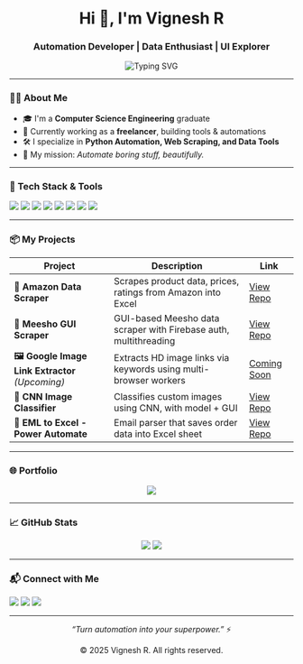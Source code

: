 <h1 align="center">Hi 👋, I'm Vignesh R</h1>
<h3 align="center">Automation Developer | Data Enthusiast | UI Explorer</h3>

<p align="center">
  <img src="https://readme-typing-svg.herokuapp.com?font=Fira+Code&size=20&pause=1000&center=true&width=435&lines=Welcome+to+my+GitHub+Profile!;Automation+%7C+Data+Science+%7C+Python+Lover;Let's+build+and+ship+cool+things!+🚀" alt="Typing SVG" />
</p>

---

### 👨‍💻 About Me

- 🎓 I'm a **Computer Science Engineering** graduate  
- 💼 Currently working as a **freelancer**, building tools & automations  
- 🛠️ I specialize in **Python Automation, Web Scraping, and Data Tools**  
- 🔭 My mission: *Automate boring stuff, beautifully.*

---

### 🧰 Tech Stack & Tools

<p align="left">
  <img src="https://img.shields.io/badge/Python-3670A0?style=for-the-badge&logo=python&logoColor=ffdd54" />
  <img src="https://img.shields.io/badge/Selenium-43B02A?style=for-the-badge&logo=selenium&logoColor=white" />
  <img src="https://img.shields.io/badge/PyQt5-41CD52?style=for-the-badge&logo=qt&logoColor=white" />
  <img src="https://img.shields.io/badge/Power%20Automate-0066FF?style=for-the-badge&logo=microsoft&logoColor=white" />
  <img src="https://img.shields.io/badge/Firebase-FFCA28?style=for-the-badge&logo=firebase&logoColor=black" />
  <img src="https://img.shields.io/badge/OpenAI-412991?style=for-the-badge&logo=openai&logoColor=white" />
  <img src="https://img.shields.io/badge/Excel-217346?style=for-the-badge&logo=microsoft-excel&logoColor=white" />
  <img src="https://img.shields.io/badge/HTML-CF652A?style=for-the-badge&logo=html5&logoColor=white" />
</p>

---

### 📦 My Projects

| Project | Description | Link |
|--------|-------------|------|
| **🛒 Amazon Data Scraper** | Scrapes product data, prices, ratings from Amazon into Excel | [View Repo](https://github.com/Vichu-R/Amazon-Data-Scraper) |
| **🧵 Meesho GUI Scraper** | GUI-based Meesho data scraper with Firebase auth, multithreading | [View Repo](https://github.com/Vichu-R/Meesho-Data-Scraper) |
| **🖼️ Google Image Link Extractor** *(Upcoming)* | Extracts HD image links via keywords using multi-browser workers | [Coming Soon](https://github.com/Vichu-R) |
| **🧠 CNN Image Classifier** | Classifies custom images using CNN, with model + GUI | [View Repo](https://github.com/Vichu-R/CNN-Image-Classifier) |
| **📧 EML to Excel - Power Automate** | Email parser that saves order data into Excel sheet | [View Repo](https://github.com/Vichu-R/EML-to-Excel-PowerAutomate) |

---

### 🌐 Portfolio

<p align="center">
  <a href="https://vignesh-r-portfolio.vercel.app" target="_blank">
    <img src="https://img.shields.io/badge/🌐%20Visit%20My%20Portfolio-00c896?style=for-the-badge&logo=vercel&logoColor=white" />
  </a>
</p>

---

### 📈 GitHub Stats

<p align="center">
  <img src="https://github-readme-stats.vercel.app/api?username=Vichu-R&show_icons=true&theme=radical" />
  <img src="https://github-readme-streak-stats.herokuapp.com/?user=Vichu-R&theme=radical" />
</p>

---

### 📬 Connect with Me

<p align="left">
  <a href="mailto:vignesh.rajeshkumar2003@gmail.com"><img src="https://img.shields.io/badge/Gmail-DB4437?style=for-the-badge&logo=gmail&logoColor=white"/></a>
  <a href="https://www.linkedin.com/in/vignesh-r-2003/" target="_blank"><img src="https://img.shields.io/badge/LinkedIn-0A66C2?style=for-the-badge&logo=linkedin&logoColor=white" /></a>
  <a href="https://vignesh-r-portfolio.vercel.app" target="_blank"><img src="https://img.shields.io/badge/Portfolio-282c34?style=for-the-badge&logo=vercel&logoColor=white" /></a>
</p>

---

<p align="center"><i>“Turn automation into your superpower.”</i> ⚡</p>
<p align="center">© 2025 Vignesh R. All rights reserved.</p>
